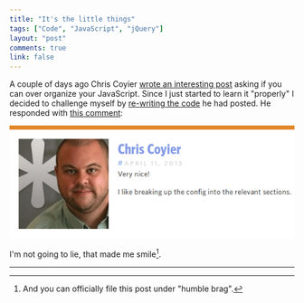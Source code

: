 ```yaml
---
title: "It's the little things"
tags: ["Code", "JavaScript", "jQuery"]
layout: "post"
comments: true
link: false
---
```


A couple of days ago Chris Coyier [wrote an interesting post](http://css-tricks.com/can-you-over-organize-javascript/) asking if you can over organize your JavaScript. Since I just started to learn it "properly" I decided to challenge myself by [re-writing the code](http://snippi.com/s/r5kl9vo) he had posted. He responded with [this comment](http://css-tricks.com/can-you-over-organize-javascript/#comment-366077):

![A very nice comment from Chris Coyier](/images/blog/2013/04/12/css-tricks.png)

I'm not going to lie, that made me smile[^20130412-1].

* * *

[^20130412-1]: And you can officially file this post under "humble brag".
